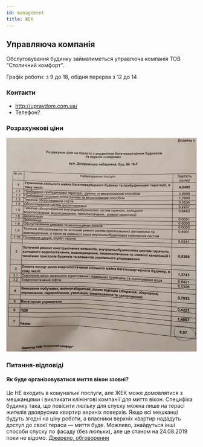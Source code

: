 ```yaml
---
id: management
title: ЖЕК
---
```


## Управляюча компанія

Обслуговування будинку займатиметься управлюча компанія ТОВ "Столичний комфорт".

Графік роботи: з 9 до 18, обідня перерва з 12 до 14

### Контакти

- http://upravdom.com.ua/
- Телефон?

### Розрахункові ціни

![](/wiki/operational/prices.jpg)

### Питання-відповіді

#### Як буде організовуватися миття вікон ззовні?

Це НЕ входить в комунальні послуги, але ЖЕК може домовлятися з мешканцями і викликати клінінгові компанії для миття вікон. Специфіка будинку така, що повісити люльку для спуску можна лише на терасі жителів двоярусних квартир верхніх поверхів. Якщо всі мешканці будуть згодні на ціну роботи, а власники верхніх квартир нададуть доступ до своєї тераси — миття буде. Можливо, знайдуться інші способи спуску по фасаду (без люльки), але це станом на 24.08.2019 поки не відомо. [Джерело, обговорення](https://t.me/Seven_chat/25247)
